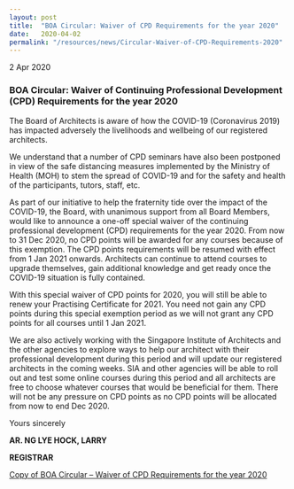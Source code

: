 ```yaml
---
layout: post
title:  "BOA Circular: Waiver of CPD Requirements for the year 2020"
date:   2020-04-02
permalink: "/resources/news/Circular-Waiver-of-CPD-Requirements-2020"
---
```

2 Apr 2020

### **BOA Circular: Waiver of Continuing Professional Development (CPD) Requirements for the year 2020**

The Board of Architects is aware of how the COVID-19 (Coronavirus 2019) has impacted adversely the livelihoods and wellbeing of our registered architects. 

We understand that a number of CPD seminars have also been postponed in view of the safe distancing measures implemented by the Ministry of Health (MOH) to stem the spread of COVID-19 and for the safety and health of the participants, tutors, staff, etc. 

As part of our initiative to help the fraternity tide over the impact of the COVID-19, the Board, with unanimous support from all Board Members, would like to announce a one-off special waiver of the continuing professional development (CPD) requirements for the year 2020. From now to 31 Dec 2020, no CPD points will be awarded for any courses because of this exemption. The CPD points requirements will be resumed with effect from 1 Jan 2021 onwards. Architects can continue to attend courses to upgrade themselves, gain additional knowledge and get ready once the COVID-19 situation is fully contained.

With this special waiver of CPD points for 2020, you will still be able to renew your Practising Certificate for 2021. You need not gain any CPD points during this special exemption period as we will not grant any CPD points for all courses until 1 Jan 2021.

We are also actively working with the Singapore Institute of Architects and the other agencies to explore ways to help our architect with their professional development during this period and will update our registered architects in the coming weeks. SIA and other agencies will be able to roll out and test some online courses during this period and all architects are free to choose whatever courses that would be beneficial for them. There will not be any pressure on CPD points as no CPD points will be allocated from now to end Dec 2020.


Yours sincerely

**AR. NG LYE HOCK, LARRY**

**REGISTRAR**

[Copy of BOA Circular – Waiver of CPD Requirements for the year 2020]({{site.baseurl}}/files/BOA_Circular_CPD_Waiver_2020.pdf)
